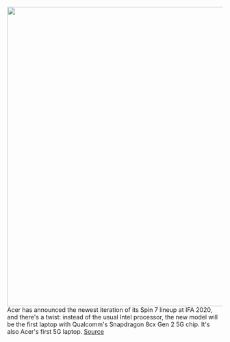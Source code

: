 <img src='https://cdn.vox-cdn.com/thumbor/deCTv_LCynaMkLp1XDbv9ieKmS4=/0x0:3000x2250/1200x800/filters:focal(1260x885:1740x1365)/cdn.vox-cdn.com/uploads/chorus_image/image/67346036/Acer_Spin7_SP714_61_tablet_mode_with_stylus.0.jpg' width='700px' /><br/>
Acer has announced the newest iteration of its Spin 7 lineup at IFA 2020, and there's a twist: instead of the usual Intel processor, the new model will be the first laptop with Qualcomm's Snapdragon 8cx Gen 2 5G chip. It's also Acer's first 5G laptop.
<a href='https://www.theverge.com/2020/9/3/21409502/acer-spin-7-qualcomm-snapdragon-8cx-gen-2-5g-chip-ifa-2020'> Source <a/>